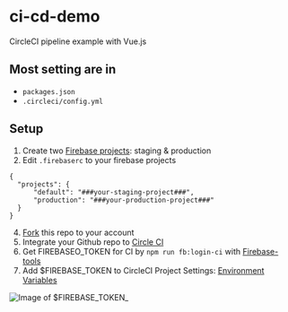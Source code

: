 # ci-cd-demo
CircleCI pipeline example with Vue.js

## Most setting are in
- `packages.json`
- `.circleci/config.yml`

## Setup

1. Create two [Firebase projects](https://firebase.google.com/): staging & production
2. Edit `.firebaserc` to your firebase projects

```
{
  "projects": {
      "default": "###your-staging-project###",
      "production": "###your-production-project###"
  }
}
```
4. [Fork](https://help.github.com/en/articles/fork-a-repo) this repo to your account
5. Integrate your Github repo to [Circle CI](https://circleci.com/)
6. Get FIREBASEO_TOKEN for CI by `npm run fb:login-ci` with [Firebase-tools](https://github.com/firebase/firebase-tools)
7. Add $FIREBASE_TOKEN to CircleCI Project Settings: [Environment Variables](https://circleci.com/docs/2.0/env-vars/)

![Image of $FIREBASE_TOKEN_](readme-img/env-var.png)
